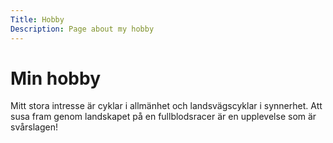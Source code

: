 ```yaml
---
Title: Hobby
Description: Page about my hobby
---
```


Min hobby
==================

Mitt stora intresse är cyklar i allmänhet och landsvägscyklar i synnerhet. Att
susa fram genom landskapet på en fullblodsracer är en upplevelse som är
svårslagen!